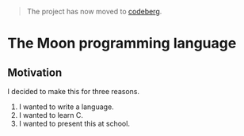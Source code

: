 > The project has now moved to [codeberg](https://codeberg.org/AlphabetsAlphabets/Moon).

# The Moon programming language
## Motivation
I decided to make this for three reasons.
1. I wanted to write a language.
2. I wanted to learn C.
3. I wanted to present this at school.
